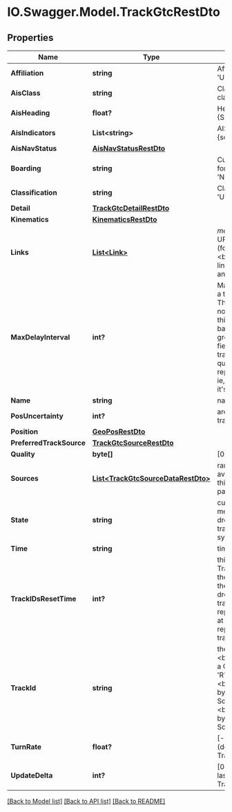 # IO.Swagger.Model.TrackGtcRestDto
## Properties

Name | Type | Description | Notes
------------ | ------------- | ------------- | -------------
**Affiliation** | **string** | Affiliation of this track (Not shown if &#x27;Unknown&#x27;) {Source AIS Transponder} | [optional] 
**AisClass** | **string** | Class of AIS. &#x27;B&#x27; for Class B, not shown for class A {source AIS Transponder} | [optional] 
**AisHeading** | **float?** | Heading of this track (degrees true) {Source AIS Transponder} | [optional] 
**AisIndicators** | **List&lt;string&gt;** | AIS indicator flags. Not shown if none.{source AIS Transponder} | [optional] 
**AisNavStatus** | [**AisNavStatusRestDto**](AisNavStatusRestDto.md) |  | [optional] 
**Boarding** | **string** | Current boarding status of this track, used for Boarding Operations. (Not shown for &#x27;NoInterest&#x27; boarding status) | [optional] 
**Classification** | **string** | Classification of this track (Not shown if &#x27;Unknown&#x27;) {Source AIS Transponder} | [optional] 
**Detail** | [**TrackGtcDetailRestDto**](TrackGtcDetailRestDto.md) |  | [optional] 
**Kinematics** | [**KinematicsRestDto**](KinematicsRestDto.md) |  | [optional] 
**Links** | [**List&lt;Link&gt;**](Link.md) | *method&#x3D;GET*Provides link relations as URLs using the REST &#x27;hateoas&#x27; convention (for REST delivered data).&lt;br&gt;&amp;nbsp;&amp;nbsp;&amp;nbsp;&amp;nbsp;The &#x27;self&#x27; link references this rest object, including any specified query criteria | [optional] 
**MaxDelayInterval** | **int?** | Maximum delayed interval (in seconds) that a track can be reported from the Tracker. The delay interval of tracks will vary from no delay (if no delay this field is absent) to this given reported interval. (The delay is based on speed; the slower the speed the greater the delay.) The track update time field matches the reported time even if the track is delayed (and the &#x27;updateSince&#x27; query results work accordingly.) This is reported at the top-level enclosing object; ie, it is not reported for each single track if it&#x27;s a multi-track lookup | [optional] 
**Name** | **string** | name of the track as set by AIS or user | 
**PosUncertainty** | **int?** | area of positional uncertainty around this track (meters) | 
**Position** | [**GeoPosRestDto**](GeoPosRestDto.md) |  | 
**PreferredTrackSource** | [**TrackGtcSourceRestDto**](TrackGtcSourceRestDto.md) |  | [optional] 
**Quality** | **byte[]** | [0-15]: quality of this track | 
**Sources** | [**List&lt;TrackGtcSourceDataRestDto&gt;**](TrackGtcSourceDataRestDto.md) | ranked order of the various sources available to the Track Correlator tracker for this track. Available if the expand parameter includes &#x27;sources&#x27; | [optional] 
**State** | **string** | current state of this track (&#x27;Dropped&#x27; means track has either been specifically dropped or has not been updated by the tracker and will be removed from the system). Not shown if &#x27;Steady&#x27; | 
**Time** | **string** | time this track was updated by the Tracker | 
**TrackIDsResetTime** | **int?** | this value is used to communicate if the Track Ids are reset and no longer related to their past Ids. This value gets changed if the Tracker is restarted or all tracks are dropped. Compare this with the previous track id reset time to know if the IDs represent the same track. This is reported at the top-level enclosing object; ie, it is not reported for each single track if it&#x27;s a multi-track lookup | [optional] 
**TrackId** | **string** | the track id (eg &#x27;R1S3_17).&lt;br&gt;&amp;nbsp;&amp;nbsp;&amp;nbsp;&amp;nbsp;Represents a Global Track Correlator track starting with &#x27;R&#x27; for region and then the region number,&lt;br&gt;&amp;nbsp;&amp;nbsp;&amp;nbsp;&amp;nbsp;followed by &#x27;S&#x27; for source and then the &#x27;TSI&#x27; (Track Source Id),&lt;br&gt;&amp;nbsp;&amp;nbsp;&amp;nbsp;&amp;nbsp;followed by &#x27;_&#x27; and then the id within this Region and Source | [optional] 
**TurnRate** | **float?** | [-12.0 to 12.0]: Turn rate of this track (degrees per second) {Source AIS Transponder or Radar} | [optional] 
**UpdateDelta** | **int?** | [0 to 255]: delta time since the track was last seen (seconds)  {Source AIS Transponder or Radar} | [optional] 

[[Back to Model list]](../README.md#documentation-for-models) [[Back to API list]](../README.md#documentation-for-api-endpoints) [[Back to README]](../README.md)


